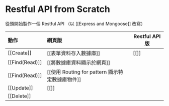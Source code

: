 # Restful API from Scratch
從頭開始製作一個 Restful API （以 [[Express and Mongoose]] 改寫）


| 動作           | 網頁版                     | Restful API 版 |
|:-------------- |:-------------------------- | -------------- |
| [[Create]]     | [[表單資料存入數據庫]]     | [[]]           |
| [[Find(Read)]] | [[將數據庫資料顯示於網頁]] |                |
| [[Find(Read)]] |          [[使用 Routing for pattern 顯示特定數據庫物件]]              |     
| [[Update]]     |             [[]]               |                |
| [[Delete]]     |                            |                |